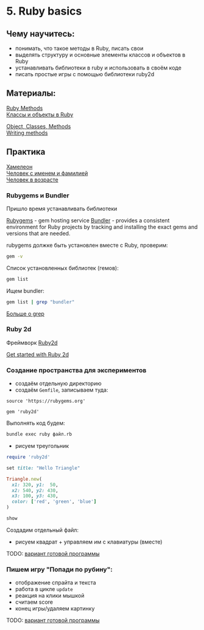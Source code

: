 # 5. Ruby basics

## Чему научитесь:
- понимать, что такое методы в Ruby, писать свои
- выделять структуру и основные элементы классов и объектов в Ruby
- устанавливать библиотеки в ruby и использовать в своём коде
- писать простые игры с помощью библиотеки ruby2d

## Материалы:

[Ruby Methods](https://www.theodinproject.com/lessons/ruby-methods)  
[Классы и объекты в Ruby](https://rubyrush.ru/steps/classes-objects)  

[Object, Classes, Methods](http://ruby-for-beginners.rubymonstas.org/objects.html)  
[Writing methods](http://ruby-for-beginners.rubymonstas.org/writing_methods.html)  

## Практика

[Хамелеон](https://rubyrush.ru/steps/classes-objects-01)  
[Человек с именем и фамилией](https://rubyrush.ru/steps/classes-objects-02)  
[Человек в возрасте](https://rubyrush.ru/steps/classes-objects-03)  

### Rubygems и Bundler

Пришло время устанавливать библиотеки

[Rubygems](https://rubygems.org/) - gem hosting service
[Bundler](https://bundler.io/) - provides a consistent environment for Ruby projects by tracking and installing the exact gems and versions that are needed.  

rubygems должке быть установлен вместе с Ruby, проверим:

```bash
gem -v
```

Список установленных библиотек (гемов):

```bash
gem list
```

Ищем bundler:

```bash
gem list | grep "bundler"
```

[Больше о grep](https://selectel.ru/blog/tutorials/grep-command-in-linux/)


### Ruby 2d

Фреймворк [Ruby2d](https://www.ruby2d.com/)

[Get started with Ruby 2d](https://www.ruby2d.com/learn/get-started/)


### Создание пространства для экспериментов

- создаём отдельную директорию
- создаём `Gemfile`, записываем туда:

```
source 'https://rubygems.org'

gem 'ruby2d'
```

Выполнять код будем:

```bash
bundle exec ruby файл.rb
```

- рисуем треугольник

```ruby
require 'ruby2d'

set title: "Hello Triangle"

Triangle.new(
  x1: 320, y1:  50,
  x2: 540, y2: 430,
  x3: 100, y3: 430,
  color: ['red', 'green', 'blue']
)

show
```

Создадим отдельный файл:

- рисуем квадрат + управляем им с клавиатуры (вместе)

TODO:
[вариант готовой программы](#)

### Пишем игру "Попади по рубину":

- отображение спрайта и текста
- работа в цикле `update`
- реакция на клики мышкой
- считаем score
- конец игры/удаляем картинку

TODO:
[вариант готовой программы](#)









